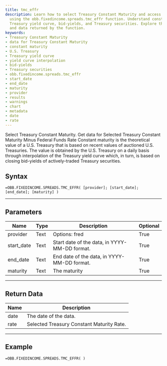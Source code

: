 ```yaml
---
title: tmc_effr
description: Learn how to select Treasury Constant Maturity and access data for it
  using the obb.fixedincome.spreads.tmc_effr function. Understand constant maturity,
  Treasury yield curve, bid-yields, and Treasury securities. Explore the parameters
  and data returned by the function.
keywords: 
- Treasury Constant Maturity
- data for Treasury Constant Maturity
- constant maturity
- U.S. Treasury
- Treasury yield curve
- yield curve interpolation
- bid-yields
- Treasury securities
- obb.fixedincome.spreads.tmc_effr
- start_date
- end_date
- maturity
- provider
- results
- warnings
- chart
- metadata
- date
- rate
---
```


<!-- markdownlint-disable MD041 -->

Select Treasury Constant Maturity.  Get data for Selected Treasury Constant Maturity Minus Federal Funds Rate Constant maturity is the theoretical value of a U.S. Treasury that is based on recent values of auctioned U.S. Treasuries. The value is obtained by the U.S. Treasury on a daily basis through interpolation of the Treasury yield curve which, in turn, is based on closing bid-yields of actively-traded Treasury securities.

## Syntax

```excel wordwrap
=OBB.FIXEDINCOME.SPREADS.TMC_EFFR( [provider]; [start_date]; [end_date]; [maturity] )
```

---

## Parameters

| Name | Type | Description | Optional |
| ---- | ---- | ----------- | -------- |
| provider | Text | Options: fred | True |
| start_date | Text | Start date of the data, in YYYY-MM-DD format. | True |
| end_date | Text | End date of the data, in YYYY-MM-DD format. | True |
| maturity | Text | The maturity | True |

---

## Return Data

| Name | Description |
| ---- | ----------- |
| date | The date of the data.  |
| rate | Selected Treasury Constant Maturity Rate.  |
---

## Example

```excel wordwrap
=OBB.FIXEDINCOME.SPREADS.TMC_EFFR( )
```

